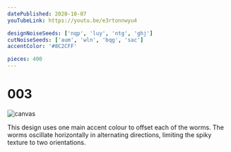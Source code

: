 ```yaml
---
datePublished: 2020-10-07
youTubeLink: https://youtu.be/e3rtonnwyu4

designNoiseSeeds: ['nqp', 'luy', 'ntg', 'ghj']
cutNoiseSeeds: ['aum', 'wln', 'bqg', 'sac']
accentColor: '#8C2CFF'

pieces: 400
---
```


# 003

![canvas](https://res.cloudinary.com/abstract-puzzles/image/upload/w_2000/003_nqp-luy-ntg-ghj_aum-wln-bqg-sac?raw=true)

This design uses one main accent colour to offset each of the worms. The worms oscillate horizontally in alternating directions, limiting the spiky texture to two orientations.
